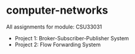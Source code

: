 # computer-networks

All assignments for module: CSU33031
- Project 1: Broker-Subscriber-Publisher System
- Project 2: Flow Forwarding System
